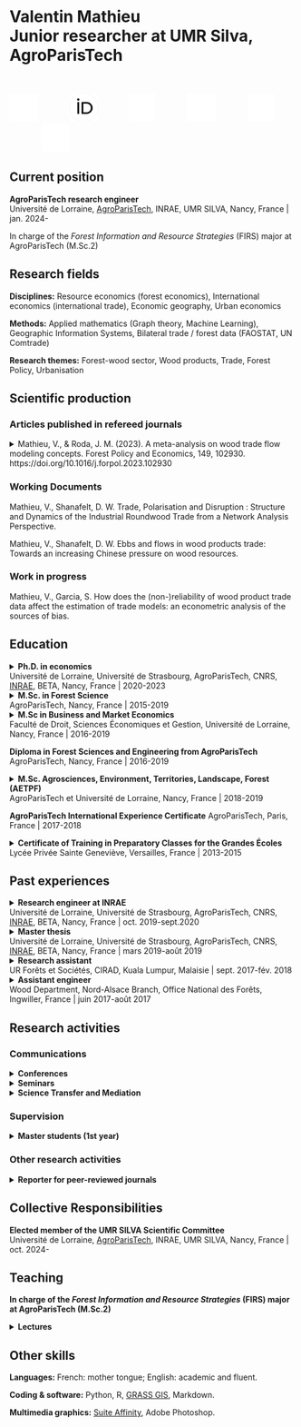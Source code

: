 # Valentin Mathieu<br>Junior researcher at UMR Silva, AgroParisTech
<br>

[<img src="./icons/mail.png" height="50">](mailto:valentin.mathieu@agroparistech.fr)&emsp;&emsp;&emsp;&emsp;[<img src="./icons/orcid.png" height="50">](https://orcid.org/0000-0002-0696-6979)&emsp;&emsp;&emsp;&emsp;[<img src="./icons/google-scholar.png" height="50">](https://scholar.google.fr/citations?user=ZKcxVOIAAAAJ&hl=fr&oi=sra)&emsp;&emsp;&emsp;&emsp;[<img src="./icons/github.png" height="50">](https://github.com/vlmathieu)&emsp;&emsp;&emsp;&emsp;[<img src="./icons/researchgate.png" height="50">](https://www.researchgate.net/profile/Valentin-Mathieu)&emsp;&emsp;&emsp;&emsp;[<img src="./icons/x.png" height="50">](https://twitter.com/vmathieu25)
<br>

## Current position

**AgroParisTech research engineer**<br>
Université de Lorraine, <ins>AgroParisTech</ins>, INRAE, UMR SILVA, Nancy, France | jan. 2024-

In charge of the *Forest Information and Resource Strategies* (FIRS) major at AgroParisTech (M.Sc.2)

## Research fields

**Disciplines:**
Resource economics (forest economics), International economics (international trade), Economic geography, Urban economics

**Methods:**
Applied mathematics (Graph theory, Machine Learning), Geographic Information Systems, Bilateral trade / forest data (FAOSTAT, UN Comtrade)

**Research themes:**
Forest-wood sector, Wood products, Trade, Forest Policy, Urbanisation

## Scientific production

### Articles published in refereed journals

<details>
  <summary>Mathieu, V., & Roda, J. M. (2023). A meta-analysis on wood trade flow modeling concepts. Forest Policy and Economics, 149, 102930. https://doi.org/10.1016/j.forpol.2023.102930</summary><br>

  **Abstract**

  Papers on forests and forest products often address sustainability and climate change issues. Wood trade flow models study production and exchanges of wood products in order to better understand and analyze these issues. To date, there has not been a complete overview of these models' objectives, or of the wood trade flow factors they use. We expect wood trade flow models with different objectives to rely on a wide diversity of factors. We performed a meta-analysis on 499 publications about wood trade flow modeling, published between 1972 and 2022 and recorded in the Scopus database. We found that three groups of model objectives constitute most of the literature: understanding trade mechanisms (5% of the literature), forecasting trends (9%), and policy analysis (99%). There is a degree of overlap between these categories, as 14% of the literature uses wood trade flow models for at least two of the latter objectives. Within the category of models exploring or simulating policies, about 37% of papers address major economic disruption issues, 40% concern environmental issues, while 49% relate to energy, welfare or trade policies. Altogether, these models use a narrow set of four categories of factors: price factors (6% of the literature), the interdependency of production factors (11%), policy factors (15%), and stock and trade quantity factors (49%), neglecting other possible factors. This study provides the first comprehensive overview and categorization of the models' objectives in relation to their factors. Most importantly, the literature rarely uses certain factors that are considered in other commodities or economic sectors. In particular, the central role of urban dynamics in shaping material trade flows remains unexplored overall by wood trade flow modeling. Compared to the perception of what the driving forces of the forest sector economics have been in recent decades, new issues that have risen require the integration of new categories of factors.
</details>
  
### Working Documents

Mathieu, V., Shanafelt, D. W. Trade, Polarisation and Disruption : Structure and Dynamics of the Industrial Roundwood Trade from a Network Analysis Perspective.

Mathieu, V., Shanafelt, D. W. Ebbs and flows in wood products trade: Towards an increasing Chinese pressure on wood resources.

### Work in progress

Mathieu, V., Garcia, S. How does the (non-)reliability of wood product trade data affect the estimation of trade models: an econometric analysis of the sources of bias.

## Education

<details> 

  <summary>
    <strong>Ph.D. in economics</strong><br>
    Université de Lorraine, Université de Strasbourg, AgroParisTech, CNRS, <ins>INRAE</ins>, BETA, Nancy, France | 2020-2023
  </summary><br>

  **Thesis:** Wood, Cities, and Trade : An Economic Analysis of the Global Urban Demand for Wood Products and the Dynamics of International Wood Trade.
  
  **Supervisors:** Sylvain Caurla (EIB), Jean-Marc Roda (CIRAD), Serge Garcia (INRAE).
  
  **Committee:** Anne Toppinen, Philippe Cadène, Clément Nedoncelle, Meriem Fournier.

</details>

<details>

  <summary>
    <strong>M.Sc. in Forest Science</strong><br>
    AgroParisTech, Nancy, France | 2015-2019
  </summary><br>

  **Major**: Forest Resources and Forest-based Industries (RFF).

</details>

<details>

  <summary>
    <strong>M.Sc in Business and Market Economics</strong><br>
    Faculté de Droit, Sciences Économiques et Gestion, Université de Lorraine, Nancy, France | 2016-2019
  </summary><br>

  **Major:** Economics of Energy, Environmental and Digital Transition (ETEEN).
  
</details>

**Diploma in Forest Sciences and Engineering from AgroParisTech**<br>
AgroParisTech, Nancy, France | 2016-2019

<details>

  <summary>
    <strong>M.Sc. Agrosciences, Environment, Territories, Landscape, Forest (AETPF)</strong><br>
    AgroParisTech et Université de Lorraine, Nancy, France | 2018-2019
  </summary><br>

  **Major:** Wood, Forest, Sustainable Development (BFD).
  
</details>

**AgroParisTech International Experience Certificate**
AgroParisTech, Paris, France | 2017-2018

<details>

  <summary>
    <strong>Certificate of Training in Preparatory Classes for the Grandes Écoles</strong><br>
    Lycée Privée Sainte Geneviève, Versailles, France | 2013-2015
  </summary><br>

  **Major:** Biology, Chemistry, Physics, Earth Sciences (BCPST).

</details>

## Past experiences

<details>

  <summary>
    <strong>Research engineer at INRAE</strong><br>
    Université de Lorraine, Université de Strasbourg, AgroParisTech, CNRS, <ins>INRAE</ins>, BETA, Nancy, France | oct. 2019-sept.2020
  </summary><br>

  **Subject:** Assessment of the economic and environmental impact of setting up a forest-based biorefinery in the Grand Est region of France.

  **Supervision:** Sylvain Caurla (INRAE), Verónica Acurio Vásconez (Université de Lorraine).

  **Related project:** Hy-C-Green (Production of low-carbon hydrogen and bio-sourced materials in Eastern France with an integrated biorefinery concept).

</details>

<details>

  <summary>
    <strong>Master thesis</strong><br>
    Université de Lorraine, Université de Strasbourg, AgroParisTech, CNRS, <ins>INRAE</ins>, BETA, Nancy, France | mars 2019-août 2019
  </summary><br>

  **Subject:** Analysis of wood trade flow models from the perspective of notions of place, space, and scale.
  
  **Supervision:** Sylvain Caurla (INRAE), Craig Johnston (University of Wisconsin-Madison).
  
</details>

<details>

  <summary>
    <strong>Research assistant</strong><br>
    UR Forêts et Sociétés, CIRAD, Kuala Lumpur, Malaisie | sept. 2017-fév. 2018
  </summary><br>

  **Subject:** Biomass valorization for energy in Malaysia and Indonesia, including the financialization of agriculture and forestry and the rise of agribusiness corporations.
  
  **Supervision:** Jean-Marc Roda (CIRAD).
  
</details>

<details>

  <summary>
    <strong>Assistant engineer</strong><br>
    Wood Department, Nord-Alsace Branch, Office National des Forêts, Ingwiller, France | juin 2017-août 2017
  </summary><br>

  **Subject:** Review and update of standing timber to processed timber conversion price lists, to identify resource volumes to be marketed.
  
  **Supervision:** Julien Prinet (National Forest Office of France).
  
</details>

## Research activities

### Communications

<details>
  <summary>
    <strong>Conferences</strong>
    </summary><br>

  **18th social science research days (JRSS)** <br>
  Société Française d’Économie Rurale (SFER), Reims, France | dec. 2024
  
  **PhD and postdoc days of the LabEx ARBRE** <br>
  LabEx ARBRE, INRAE, Champenoux, France | oct. 2024
  
  **11th annual conference of the FAERE** <br>
  BETA, Strasbourg, France | sept. 2024
  
  **26th World Congress of the International Union of Forest Research Organizations (IUFRO) - Forests and Society towards 2050** <br>
  Stockholm, Sweden | june 2024
  
  **Paris-Saclay Conference on Trade and Environment** <br>
  PSAE, Palaiseau, France | may 2024
  
  **10th annual conference of the FAERE** <br>
  CEEM, Montpellier, France | sept. 2023
  
  **2ème Annual conference of the Natural Resources and Local Economy Chair (RENEL)** <br>
  Chaire RENEL, BETA, Université de Lorraine, Metz, France | may 2023
  
  **16th social science research days (JRSS)** <br>
  Société Française d’Économie Rurale (SFER), Clermont-Ferrand, France | dec. 2022
  
  **DEEPSURF 2022 Energy and Ecological transition international conference** <br>
  Lorraine Université d’Excellence, Impact Deepsurf, Université de Lorraine, Nancy, France | oct. 2022
    
  **PhD and postdoc days of the LabEx ARBRE** <br>
  LabEx ARBRE, INRAE, Champenoux, France | oct. 2022
  
  **9th annual conference of the French Association of Environmental and Resource Economists (FAERE)** <br>
  Université de Rouen Normandie, Rouen, France | sept. 2022
  
</details>

<details>
  
  <summary>
    <strong>Seminars</strong>
  </summary><br>

  **Natural Resources and Local Economy Chair (RENEL)**<br>
  Chaire RENEL, Université de Lorraine, Nancy, France | mars 2023

</details>
  
<details>

  <summary>
    <strong>Science Transfer and Mediation</strong>
  </summary><br>

  **European Researchers' Night « Unforeseen »**<br>
  Nancy, France | sept. 2022
  
  **Experimentarium Young Researchers Festival** <br>
  Dijon, France | may 2022
  
  **European Researchers' Night  « Voyages »** <br>
  Dijon, France | sept. 2021
  
  **Expérimentarium « Researchers in the Woods »** <br>
  Maison du Parc du Morvan, Saint Brisson, France | sept. 2021
  
  **La Tournée des Tiers Lieux, Café-science « Is the forest globalised ? »** <br>
  Les Petits Débrouillards, Maxéville, France | aug. 2021
  
  **Visio-chat « The Bioeconomy: what is it? »** <br>
  La Vigie de l’Eau, en ligne | nov. 2020
  
</details>

### Supervision

<details>

  <summary>
    <strong>Master students (1st year)</strong>
  </summary><br>

  M.Sc. AETPF ECOSAFE 1st year - Tom Passard | avril 2024-juin 2024<br>
  **Subject:** Analysis of European external trade in wood products.<br>
  **Co-supervision:** Alexandra Niedzwiedz (AgroParisTech, BETA), Claire Montagné-Huck (INRAE, BETA).

  M.Sc. AETPF GCRE 1st year - Maxence Caruccio | avril 2024-juin 2024<br>
  **Subject:** Analysis of the European trade in illegal roundwood.<br>
  **Co-supervision:** Alexandra Niedzwiedz (AgroParisTech, BETA), Claire Montagné-Huck (INRAE, BETA).

  M.Sc. AETPF GCRE 1st year - Noémie Kuczynski French oak exports to China | avril 2024-juin 2024**<br>
  **Subject:** .<br>
  **Co-supervision:** Alexandra Niedzwiedz (AgroParisTech, BETA), Claire Montagné-Huck (INRAE, BETA).
  
  M.Sc. AETPF BFD 1st year – Thibault Burel | avril 2023-juin 2023<br>
  **Subject:** International trade in timber: origin and destination of flows.<br> 
  **Co-supervision:** Alexandra Niedzwiedz (AgroParisTech, BETA), Claire Montagné-Huck (INRAE, BETA).
  
  M.Sc. AETPF BFD 1st year – Aurélie Aldebert | avril 2021-juin 2021<br>
  **Subject:** When wood follows people: analysis of statistical relationships between human population dynamics and timber trade flows.<br>
  **Co-supervision:** David Gasparotto (AgroParisTech), Jean-Marc Roda (CIRAD).

  
</details>

### Other research activities

<details>

  <summary>
    <strong>Reporter for peer-reviewed journals</strong>
  </summary><br>

   Forest Policy and Economics, Revue Forestière Française.

</details>

## Collective Responsibilities

**Elected member of the UMR SILVA Scientific Committee**<br>
Université de Lorraine, <ins>AgroParisTech</ins>, INRAE, UMR SILVA, Nancy, France | oct. 2024-

## Teaching

**In charge of the *Forest Information and Resource Strategies* (FIRS) major at AgroParisTech (M.Sc.2)**

<details>

  <summary>
    <strong>Lectures</strong>
  </summary><br>

  
  
</details>

## Other skills

**Languages:**
French: mother tongue; English: academic and fluent.

**Coding & software:**
Python, R, [GRASS GIS](https://grass.osgeo.org), Markdown.

**Multimedia graphics:**
[Suite Affinity](https://affinity.serif.com/en-gb/), Adobe Photoshop.



